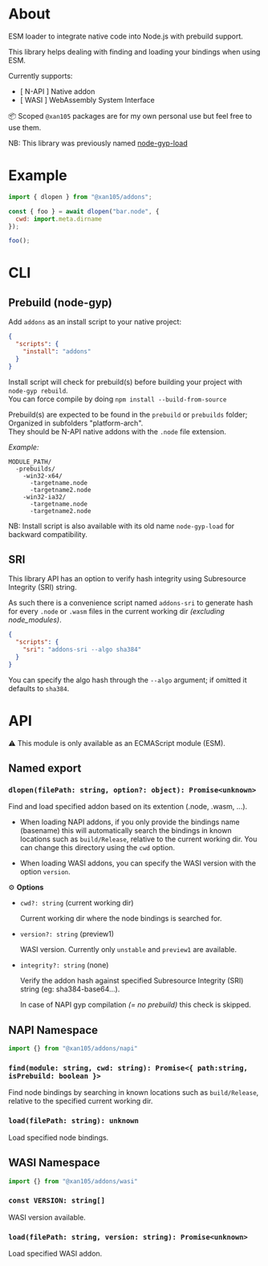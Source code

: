 About
=====

ESM loader to integrate native code into Node.js with prebuild support.

This library helps dealing with finding and loading your bindings when using ESM.

Currently supports:

- [ N-API ] Native addon
- [ WASI ] WebAssembly System Interface

📦 Scoped `@xan105` packages are for my own personal use but feel free to use them.

NB: This library was previously named [node-gyp-load](https://www.npmjs.com/package/node-gyp-load)

Example
=======

```js
import { dlopen } from "@xan105/addons";

const { foo } = await dlopen("bar.node", {
  cwd: import.meta.dirname
});

foo();
```

CLI
===

## Prebuild (node-gyp)

Add `addons` as an install script to your native project:

```json
{
  "scripts": {
    "install": "addons"
  }
}
```

Install script will check for prebuild(s) before building your project with `node-gyp rebuild`.<br />
You can force compile by doing `npm install --build-from-source`

Prebuild(s) are expected to be found in the `prebuild` or `prebuilds` folder;<br />
Organized in subfolders "platform-arch".<br />
They should be N-API native addons with the `.node` file extension.

_Example:_
```
MODULE_PATH/
  -prebuilds/
    -win32-x64/
      -targetname.node
      -targetname2.node
    -win32-ia32/
      -targetname.node
      -targetname2.node
```

NB: Install script is also available with its old name `node-gyp-load` for backward compatibility.

## SRI

This library API has an option to verify hash integrity using Subresource Integrity (SRI) string.

As such there is a convenience script named `addons-sri` to generate hash for every `.node` or `.wasm` files in the current working dir _(excluding node_modules)_.

```json
{
  "scripts": {
    "sri": "addons-sri --algo sha384"
  }
}
```

You can specify the algo hash through the `--algo` argument; if omitted it defaults to `sha384`.

API
===

⚠️ This module is only available as an ECMAScript module (ESM).<br />

## Named export

### `dlopen(filePath: string, option?: object): Promise<unknown>`

Find and load specified addon based on its extention (.node, .wasm, ...).

- When loading NAPI addons, if you only provide the bindings name (basename) this will automatically search the bindings in known locations such as `build/Release`, relative to the current working dir. You can change this directory using the `cwd` option.

- When loading WASI addons, you can specify the WASI version with the option `version`.

⚙️ **Options**

+ `cwd?: string` (current working dir)

  Current working dir where the node bindings is searched for.

+ `version?: string` (preview1)

  WASI version. Currently only `unstable` and `preview1` are available.

+ `integrity?: string` (none)

  Verify the addon hash against specified Subresource Integrity (SRI) string (eg: sha384-base64...).
  
  In case of NAPI gyp compilation _(= no prebuild)_ this check is skipped.

## NAPI Namespace

```js
import {} from "@xan105/addons/napi"
```

### `find(module: string, cwd: string): Promise<{ path:string, isPrebuild: boolean }>`

Find node bindings by searching in known locations such as `build/Release`, relative to the specified current working dir.

### `load(filePath: string): unknown`

Load specified node bindings.

## WASI Namespace

```js
import {} from "@xan105/addons/wasi"
```

### `const VERSION: string[]`

WASI version available.

### `load(filePath: string, version: string): Promise<unknown>`

Load specified WASI addon.